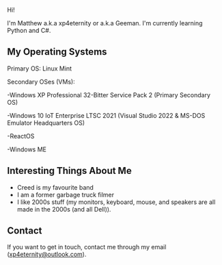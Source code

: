 Hi!

I'm Matthew a.k.a xp4eternity or a.k.a Geeman. I'm currently learning Python and C#.


My Operating Systems
-------------------------------------------------------------------------
Primary OS: Linux Mint

Secondary OSes (VMs):

  -Windows XP Professional 32-Bitter Service Pack 2 (Primary Secondary OS)
  
  -Windows 10 IoT Enterprise LTSC 2021 (Visual Studio 2022 & MS-DOS Emulator Headquarters OS)
  
  -ReactOS
  
  -Windows ME
  
Interesting Things About Me
-----
  - Creed is my favourite band
  - I am a former garbage truck filmer
  - I like 2000s stuff (my monitors, keyboard, mouse, and speakers are all made in the 2000s (and all Dell)).

Contact
----
If you want to get in touch, contact me through my email (xp4eternity@outlook.com).
